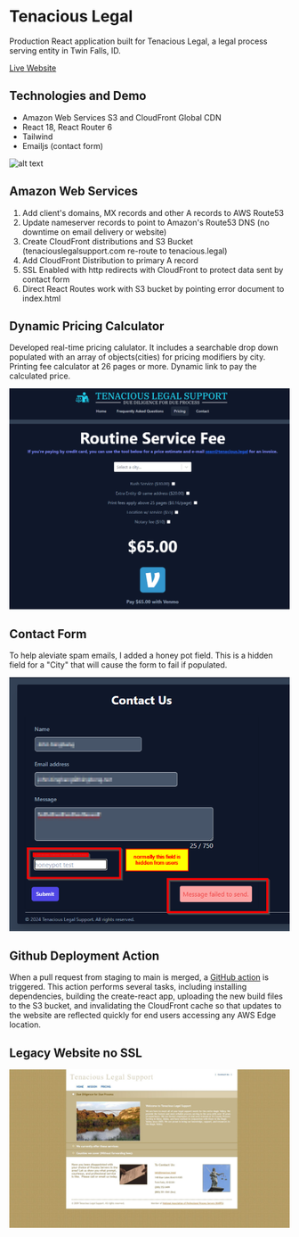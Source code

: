 # Tenacious Legal

Production React application built for Tenacious Legal, a legal process serving entity in Twin Falls, ID.

[Live Website](https://tenacious.legal/)

## Technologies and Demo

  - Amazon Web Services S3 and CloudFront Global CDN
  - React 18, React Router 6
  - Tailwind
  - Emailjs (contact form)

![alt text](/src/images/pdemo3.gif "Demo")

## Amazon Web Services

1. Add client's domains, MX records and other A records to AWS Route53
2. Update nameserver records to point to Amazon's Route53 DNS (no downtime on email delivery or website)
3. Create CloudFront distributions and S3 Bucket (tenaciouslegalsupport.com re-route to tenacious.legal) 
3. Add CloudFront Distribution to primary A record
4. SSL Enabled with http redirects with CloudFront to protect data sent by contact form
5. Direct React Routes work with S3 bucket by pointing error document to index.html

## Dynamic Pricing Calculator

  Developed real-time pricing calulator. It includes a searchable drop down populated with an array of objects(cities) for pricing modifiers by city. Printing fee calculator at 26 pages or more. Dynamic link to pay the calculated price.

![alt text](/src/images/pricingcalc.gif "Pricing Calculator")

## Contact Form

  To help aleviate spam emails, I added a honey pot field. This is a hidden field for a "City" that will cause the form to fail if populated.

![alt text](/src/images/honeypot.png "Legacy Website")

## Github Deployment Action

  When a pull request from staging to main is merged, a [GitHub action](https://github.com/patrick-misner/tenacious-legal/blob/main/.github/workflows/deploy.yml) is triggered. This action performs several tasks, including installing dependencies, building the create-react app, uploading the new build files to the S3 bucket, and invalidating the CloudFront cache so that updates to the website are reflected quickly for end users accessing any AWS Edge location.

## Legacy Website no SSL

![alt text](/src/images/legacy.jpg "Legacy Website")

